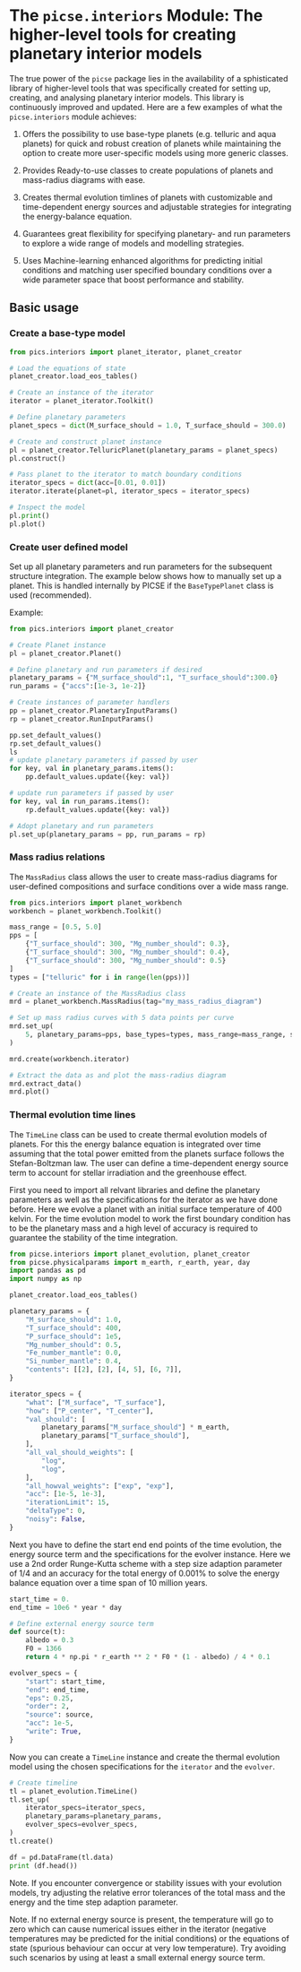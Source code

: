 # The `picse.interiors` Module: The higher-level tools for creating planetary interior models

The true power of the `picse` package lies in the availability of a sphisticated library of higher-level tools that was specifically created for setting up, creating, and analysing planetary interior models. This library is continuously improved and updated. Here are a few examples of what the `picse.interiors` module achieves:

1. Offers the possibility to use base-type planets (e.g. telluric and aqua planets) for quick and robust creation of planets while maintaining the option to create more user-specific models using more generic classes.

2. Provides Ready-to-use classes to create populations of planets and mass-radius diagrams with ease.

3. Creates thermal evolution timlines of planets with customizable and time-dependent energy sources and adjustable strategies for integrating the energy-balance equation.

4. Guarantees great flexibility for specifying planetary- and run parameters to explore a wide range of models and modelling strategies.

5. Uses Machine-learning enhanced algorithms for predicting initial conditions and matching user specified boundary conditions over a wide parameter space that boost performance and stability.

## Basic usage

### Create a base-type model

```python
from pics.interiors import planet_iterator, planet_creator

# Load the equations of state
planet_creator.load_eos_tables()

# Create an instance of the iterator
iterator = planet_iterator.Toolkit()

# Define planetary parameters
planet_specs = dict(M_surface_should = 1.0, T_surface_should = 300.0)

# Create and construct planet instance
pl = planet_creator.TelluricPlanet(planetary_params = planet_specs)
pl.construct()

# Pass planet to the iterator to match boundary conditions
iterator_specs = dict(acc=[0.01, 0.01])
iterator.iterate(planet=pl, iterator_specs = iterator_specs)

# Inspect the model
pl.print()
pl.plot()
```

### Create user defined model

Set up all planetary parameters and run parameters for the subsequent structure integration. The example below shows how to manually set up a planet. This is handled internally by PICSE if the `BaseTypePlanet` class is used (recommended).

Example:

```python
from pics.interiors import planet_creator

# Create Planet instance
pl = planet_creator.Planet()

# Define planetary and run parameters if desired
planetary_params = {"M_surface_should":1, "T_surface_should":300.0}
run_params = {"accs":[1e-3, 1e-2]}

# Create instances of parameter handlers
pp = planet_creator.PlanetaryInputParams()
rp = planet_creator.RunInputParams()

pp.set_default_values()
rp.set_default_values()
ls
# update planetary parameters if passed by user
for key, val in planetary_params.items():
    pp.default_values.update({key: val})

# update run parameters if passed by user
for key, val in run_params.items():
    rp.default_values.update({key: val})

# Adopt planetary and run parameters
pl.set_up(planetary_params = pp, run_params = rp)
```

### Mass radius relations

The `MassRadius` class allows the user to create mass-radius diagrams for user-defined compositions and surface conditions over a wide mass range.

```python
from pics.interiors import planet_workbench
workbench = planet_workbench.Toolkit()

mass_range = [0.5, 5.0]
pps = [
    {"T_surface_should": 300, "Mg_number_should": 0.3},
    {"T_surface_should": 300, "Mg_number_should": 0.4},
    {"T_surface_should": 300, "Mg_number_should": 0.5}
]
types = ["telluric" for i in range(len(pps))]

# Create an instance of the MassRadius class
mrd = planet_workbench.MassRadius(tag="my_mass_radius_diagram")

# Set up mass radius curves with 5 data points per curve
mrd.set_up(
    5, planetary_params=pps, base_types=types, mass_range=mass_range, sampling="log"
)

mrd.create(workbench.iterator)

# Extract the data as and plot the mass-radius diagram
mrd.extract_data()
mrd.plot()
```

### Thermal evolution time lines

The `TimeLine` class can be used to create thermal evolution models of planets. For this the energy balance equation is integrated over time assuming that the total power
emitted from the planets surface follows the Stefan-Boltzman law. The user can define a time-dependent energy source term to account for stellar irradiation and the greenhouse effect.

First you need to import all relvant libraries and define the planetary parameters as well as the specifications for the iterator as we have done before. Here we evolve a planet with an initial surface temperature of 400 kelvin. For the time evolution model to work the first boundary condition has to be the planetary mass and a high level of accuracy is required to guarantee the stability of the time integration.

```python
from picse.interiors import planet_evolution, planet_creator
from picse.physicalparams import m_earth, r_earth, year, day
import pandas as pd
import numpy as np

planet_creator.load_eos_tables()

planetary_params = {
    "M_surface_should": 1.0,
    "T_surface_should": 400,
    "P_surface_should": 1e5,
    "Mg_number_should": 0.5,
    "Fe_number_mantle": 0.0,
    "Si_number_mantle": 0.4,
    "contents": [[2], [2], [4, 5], [6, 7]],
}

iterator_specs = {
    "what": ["M_surface", "T_surface"],
    "how": ["P_center", "T_center"],
    "val_should": [
        planetary_params["M_surface_should"] * m_earth,
        planetary_params["T_surface_should"],
    ],
    "all_val_should_weights": [
        "log",
        "log",
    ],
    "all_howval_weights": ["exp", "exp"],
    "acc": [1e-5, 1e-3],
    "iterationLimit": 15,
    "deltaType": 0,
    "noisy": False,
}

```

Next you have to define the start end end points of the time evolution, the energy source term and the specifications for the evolver instance.
Here we use a 2nd order Runge-Kutta scheme with a step size adaption parameter of 1/4 and an accuracy for the total energy of 0.001% to solve the energy balance equation over a time span of 10 million years.

```python
start_time = 0.
end_time = 10e6 * year * day

# Define external energy source term
def source(t):
    albedo = 0.3
    F0 = 1366
    return 4 * np.pi * r_earth ** 2 * F0 * (1 - albedo) / 4 * 0.1

evolver_specs = {
    "start": start_time,
    "end": end_time,
    "eps": 0.25,
    "order": 2,
    "source": source,
    "acc": 1e-5,
    "write": True,
}
```

Now you can create a `TimeLine` instance and create the thermal evolution model using the chosen specifications for the `iterator` and the `evolver`.

```python
# Create timeline
tl = planet_evolution.TimeLine()
tl.set_up(
    iterator_specs=iterator_specs,
    planetary_params=planetary_params,
    evolver_specs=evolver_specs,
)
tl.create()

df = pd.DataFrame(tl.data)
print (df.head())
```

Note. If you encounter convergence or stability issues with your evolution models, try adjusting the relative error tolerances of the total mass and the energy and the time step adaption parameter.

Note. If no external energy source is present, the temperature will go to zero which can cause numerical issues either in the iterator (negative temperatures may be predicted for the initial conditions) or the equations of state (spurious behaviour can occur at very low temperature). Try avoiding such scenarios by using at least a small external energy source term.
